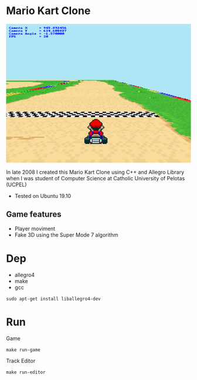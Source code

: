 Mario Kart Clone
================

![Mario Kart Clone](screenshot.png "Mario Kart Clone")

In late 2008 I created this Mario Kart Clone using C++ and Allegro Library
when I was student of Computer Science at Catholic University of Pelotas (UCPEL)

* Tested on Ubuntu 19.10

Game features
-------------

* Player moviment
* Fake 3D using the Super Mode 7 algorithm

# Dep

* allegro4
* make
* gcc

```
sudo apt-get install liballegro4-dev
```

# Run

Game

```
make run-game
```

Track Editor

```
make run-editor
```
